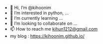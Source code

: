 - 👋 Hi, I’m @kihoonim
- 👀 I’m interested in python, ...
- 🌱 I’m currently learning ...
- 💞️ I’m looking to collaborate on ...
- 📫 How to reach me kihun1212@gmail.com
- my blog : https://kihoonim.github.io/
<!---
kihoonim/kihoonim is a ✨ special ✨ repository because its `README.md` (this file) appears on your GitHub profile.
You can click the Preview link to take a look at your changes.
--->
